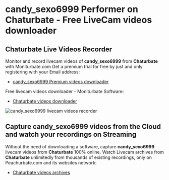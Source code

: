 # candy_sexo6999 Performer on Chaturbate - Free LiveCam videos downloader

## Chaturbate Live Videos Recorder

Monitor and record livecam videos of **candy_sexo6999** from **Chaturbate** with Moniturbate.com
Get a premium trial for free by just and only registering with your Email address:
* [candy_sexo6999 Premium videos downloader](https://moniturbate.com/request-demo-licence-key.html)

Free livecam videos downloader - Moniturbate Software:
* [Chaturbate videos downloader](https://moniturbate.com/moniturbate-download-software.html)

![candy_sexo6999 livecam videos recorder](https://peachurnet.com/templates/moniturbate-software.png)


## Capture candy_sexo6999 videos from the Cloud and watch your recordings on Streaming

Without the need of downloading a software, capture **candy_sexo6999** livecam videos from **Chaturbate** 100% online.
Watch Livecam archives from **Chaturbate** unlimitedly from thousands of existing recordings, only on Peachurbate.com and its websites network:
* [Chaturbate videos archives](https://peachurnet.com/)